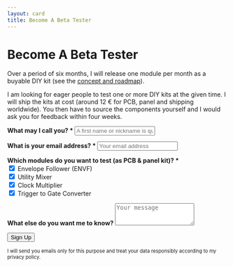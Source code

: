 ```yaml
---
layout: card
title: Become A Beta Tester
---
```


# Become A Beta Tester

Over a period of six months, I will release one module per month as a buyable DIY kit (see the [concept and roadmap](/projects/one-module-per-month/)).

I am looking for eager people to test one or more DIY kits at the given time. I will ship the kits at cost (around 12 € for PCB, panel and shipping worldwide). You then have to source the components yourself and I would ask you for feedback within four weeks.

<form method="POST" autocomplete="off" action="https://70f0c8cb.sibforms.com/serve/MUIEAGcqenasrJJsiWZ3CJYTqFFJ1GU3mThZBziVqSo-Z13ssJA153eBUQk3DPl7mgTFKdTebhtqFoZETnoiD2iGffEBEfC3BtTdJnH3jzPdwPLZy1wgSWE74sVT4ZEQCNwW8sJOXhgV87lo021SyYcvRL8M6uhH9hKQEAZ-s6tpO0Q2rppy3L4oMX6Rx5tUDl24tcbFotjier6r">
  <p>
    <label for="FIRSTNAME"><strong>What may I call you? <span class="text-error">*</span></strong></label>
    <input class="input" maxlength="200" type="text" id="FIRSTNAME" name="FIRSTNAME" placeholder="A first name or nickname is quite enough" required />
  </p>
  <p>
    <label for="EMAIL"><strong>What is your email address? <span class="text-error">*</span></strong></label>
    <input class="input" type="email" id="EMAIL" name="EMAIL" placeholder="Your email address" required />
  </p>
  <p>
    <strong>Which modules do you want to test (as PCB & panel kit)? <span class="text-error">*</span></strong><br>
    <input type="checkbox" name="lists_25[]" value="9" id="envf" checked>
    <label for="envf">Envelope Follower (ENVF)</label><br>
    <input type="checkbox" name="lists_25[]" value="10" id="mixer" checked>
    <label for="mixer">Utility Mixer</label><br>
    <input type="checkbox" name="lists_25[]" value="11" id="clock-multiplier" checked>
    <label for="clock-multiplier">Clock Multiplier</label><br>
    <input type="checkbox" name="lists_25[]" value="12" id="trigger-to-gate-converter" checked>
    <label for="trigger-to-gate-converter">Trigger to Gate Converter</label>
  </p>
  <p>
    <label for="INITIAL_MESSAGE"><strong>What else do you want me to know?</strong></label>
    <textarea rows="3" class="input" maxlength="500" id="INITIAL_MESSAGE" name="INITIAL_MESSAGE" placeholder="Your message"></textarea>
  </p>
  <p>
    <button type="submit" class="primary">Sign Up</button>
  </p>
  <p class="text-grey" style="font-size:80%;">
    I will send you emails only for this purpose and treat your data responsibly according to my privacy policy.
  </p>
</form>



  



